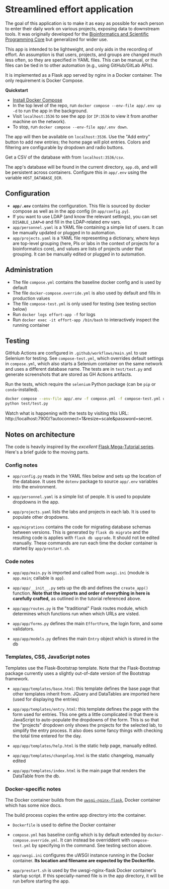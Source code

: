 # Streamlined effort application

The goal of this application is to make it as easy as possible for each person
to enter their daily work on various projects, exposing data to downstream
tools. It was originally developed for the [Bioinformatics and Scientific
Programming Core](https://bioinformatics.nichd.nih.gov) but generalized for
wider use.

This app is intended to be lightweight, and only aids in the recording of
effort. An assumption is that users, projects, and groups are changed much less
often, so they are specified in YAML files. This can be manual, or the files
can be tied in to other automation (e.g., using GitHub/GitLab APIs).

It is implemented as a Flask app served by nginx in a Docker container. The
only requirement is Docker Compose.

**Quickstart**

- [Install Docker Compose](https://docs.docker.com/compose/install/) 
- In the top level of the repo, run `docker compose --env-file app/.env up -d`
  to run the app in the background.
- Visit `localhost:3536` to see the app (or `IP:3536` to view it from another machine on the network).
- To stop, run `docker compose --env-file app/.env down`.

The app will then be available on `localhost:3536`. Use the "Add entry" button
to add new entries; the home page will plot entries. Colors and filtering are
configurable by dropdown and radio buttons.

Get a CSV of the database with from `localhost:3536/csv`.

The app's database will be found in the current directory, `app.db`, and will
be persistent across containers. Configure this in `app/.env` using the
variable `HOST_DATABASE_DIR`.

## Configuration

- **`app/.env`** contains the configuration. This file is sourced by docker
  compose as well as in the app config (in `app/config.py`).
- If you want to use LDAP (and know the relevant settings), you can set
  `DISABLE_LDAP=0` and fill in the LDAP-related env vars.
- `app/personnel.yaml` is a YAML file containing a simple list of users. It can
  be manually updated or plugged in to automation.
- `app/projects.yaml` is a YAML file representing a dictionary, where keys are
  top-level grouping (here, PIs or labs in the context of projects for
  a bioinformatics core), and values are lists of projects under that grouping.
  It can be manually edited or plugged in to automation.

## Administration

- The file `compose.yml` contains the baseline docker config and is used by
  default
- The file `docker-compose.override.yml` is also used by default and fills in
  production values
- The file `compose-test.yml` is only used for testing (see testing section
  below)
- Run `docker logs effort-app -f` for logs
- Run `docker exec -it effort-app /bin/bash` to interactively inspect the
  running container

## Testing

GitHub Actions are configured in `.github/workflows/main.yml` to use Selenium
for testing. See `compose-test.yml`, which overrides default settings in
`compose.yml`, which also starts a Selenium container on the same network and
uses a different database name. The tests are in `test/test.py` and generate
screenshots that are stored as GH Actions artifacts.

Run the tests, which require the `selenium` Python package (can be `pip` or
`conda`-installed).

```bash
docker compose --env-file app/.env -f compose.yml -f compose-test.yml up -d
python test/test.py
```

Watch what is happening with the tests by visiting this URL:
http://localhost:7900/?autoconnect=1&resize=scale&password=secret.

## Notes on architecture

The code is heavily inspired by the *excellent* [Flask Mega-Tutorial
series](https://blog.miguelgrinberg.com/post/the-flask-mega-tutorial-part-i-hello-world).
Here's a brief guide to the moving parts.

### Config notes

- `app/config.py` reads in the YAML files below and sets up the location of the
  database. It uses the `dotenv` package to source `app/.env` variables into the
  environment.

- `app/personnel.yaml` is a simple list of people. It is used to populate
  dropdowns in the app.

- `app/projects.yaml` lists the labs and projects in each lab. It is used to
  populate other dropdowns.

- `app/migrations` contains the code for migrating database schemas between
  versions. This is generated by `flask db migrate` and the resulting code is
  applies with `flask db upgrade`. It should not be edited manually. These
  commands are run each time the docker container is started by
  `app/prestart.sh`.


### Code notes

- `app/app/main.py` is imported and called from `uwsgi.ini` (module is
  `app.main`; callable is `app`).

- `app/app/__init__.py` sets up the db and defines the `create_app()` function.
  **Note that the imports and order of everything in here is carefully
  crafted,** as outlined in the tutorial referenced above.

- `app/app/routes.py` is the "traditional" Flask routes module, which
  determines which functions run when which URLs are visted.

- `app/app/forms.py` defines the main `EffortForm`, the login form, and some
  validators.

- `app/app/models.py` defines the main `Entry` object which is stored in the db

### Templates, CSS, JavaScript notes

Templates use the Flask-Bootstrap template. Note that the Flask-Bootstrap
package currently uses a slightly out-of-date version of the Bootstrap
framework.

- `app/app/templates/base.html`: this template defines the base page that other
  templates inherit from. JQuery and DataTables are imported here (used for
  displaying the entries)

- `app/app/templates/entry.html`: this template defines the page with the form
  used for entries. This one gets a little complicated in that there is
  JavaScript to auto-populate the dropdowns of the form. This is so that the
  "projects" dropdown only shows the projects for the selected lab, to simplify
  the entry process. It also does some fancy things with checking the total
  time entered for the day.

- `app/app/templates/help.html` is the static help page, manually edited.

- `app/app/templates/changelog.html` is the static changelog, manually edited

- `app/app/templates/index.html` is the main page that renders the DataTable
  from the db.

### Docker-specific notes

The Docker container builds from the
[`uwsgi-nginx-flask`](https://github.com/tiangolo/uwsgi-nginx-flask-docker),
Docker container which has some nice docs.

The build process copies the entire app directory into the container.

- `Dockerfile` is used to define the Docker container

- `compose.yml` has baseline config which is by default extended by
  `docker-compose.override.yml`. It can instead be overriddent with
  `compose-test.yml` by specifying in the command. See testing section above.

- `app/uwsgi.ini` configures the uWSGI instance running in the Docker
  container. **Its location and filename are expected by the Dockerfile.**

- `app/prestart.sh` is used by the uwsgi-nginx-flask Docker container's startup
  script. If this specially-named file is in the app directory, it will be run
  before starting the app.
